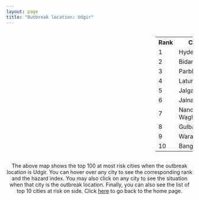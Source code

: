 ```yaml
---
layout: page
title: "Outbreak location: Udgir"
---
```

<div style="width: 100%; overflow: auto;">
<div style="width: 75%; float: left;">
<div id="mapid">
<script src="https://buda-magenta.github.io/hazard_map/load_map.js"></script>

<script>
var marker_outbreak = L.marker([18.437436, 77.110521],{"autoPan": true}).addTo(map); marker_outbreak.bindTooltip("Udgir").openTooltip();

var circle_1 = L.circle([17.388786, 78.461065], {"pane": "markerPane", "color": "red", "fill": true, "fillOpacity": 0.2, "fillRule": "evenodd", "lineCap": "round", "lineJoin": "round", "opacity": 1.0, "radius": 162839, "stroke": true, "weight": 3}).addTo(map);
circle_1.bindTooltip("Hyderabad<br>rank: 1<br>hazard index: 0.162840")
circle_1.bindPopup('<a href="https://buda-magenta.github.io/hazard_map/Hyderabad">Hyderabad</a>')

var circle_2 = L.circle([17.910400, 77.519900], {"pane": "markerPane", "color": "red", "fill": true, "fillOpacity": 0.2, "fillRule": "evenodd", "lineCap": "round", "lineJoin": "round", "opacity": 1.0, "radius": 43005, "stroke": true, "weight": 3}).addTo(map);
circle_2.bindTooltip("Bidar<br>rank: 2<br>hazard index: 0.043006")
circle_2.bindPopup('<a href="https://buda-magenta.github.io/hazard_map/Bidar">Bidar</a>')

var circle_3 = L.circle([19.290314, 76.602903], {"pane": "markerPane", "color": "red", "fill": true, "fillOpacity": 0.2, "fillRule": "evenodd", "lineCap": "round", "lineJoin": "round", "opacity": 1.0, "radius": 40507, "stroke": true, "weight": 3}).addTo(map);
circle_3.bindTooltip("Parbhani<br>rank: 3<br>hazard index: 0.040508")
circle_3.bindPopup('<a href="https://buda-magenta.github.io/hazard_map/Parbhani">Parbhani</a>')

var circle_4 = L.circle([18.351469, 76.755121], {"pane": "markerPane", "color": "red", "fill": true, "fillOpacity": 0.2, "fillRule": "evenodd", "lineCap": "round", "lineJoin": "round", "opacity": 1.0, "radius": 27603, "stroke": true, "weight": 3}).addTo(map);
circle_4.bindTooltip("Latur<br>rank: 4<br>hazard index: 0.027604")
circle_4.bindPopup('<a href="https://buda-magenta.github.io/hazard_map/Latur">Latur</a>')

var circle_5 = L.circle([20.843512, 75.525927], {"pane": "markerPane", "color": "red", "fill": true, "fillOpacity": 0.2, "fillRule": "evenodd", "lineCap": "round", "lineJoin": "round", "opacity": 1.0, "radius": 27173, "stroke": true, "weight": 3}).addTo(map);
circle_5.bindTooltip("Jalgaon<br>rank: 5<br>hazard index: 0.027173")
circle_5.bindPopup('<a href="https://buda-magenta.github.io/hazard_map/Jalgaon">Jalgaon</a>')

var circle_6 = L.circle([19.918233, 75.868625], {"pane": "markerPane", "color": "red", "fill": true, "fillOpacity": 0.2, "fillRule": "evenodd", "lineCap": "round", "lineJoin": "round", "opacity": 1.0, "radius": 19174, "stroke": true, "weight": 3}).addTo(map);
circle_6.bindTooltip("Jalna<br>rank: 6<br>hazard index: 0.019174")
circle_6.bindPopup('<a href="https://buda-magenta.github.io/hazard_map/Jalna">Jalna</a>')

var circle_7 = L.circle([19.169335, 77.311013], {"pane": "markerPane", "color": "red", "fill": true, "fillOpacity": 0.2, "fillRule": "evenodd", "lineCap": "round", "lineJoin": "round", "opacity": 1.0, "radius": 18559, "stroke": true, "weight": 3}).addTo(map);
circle_7.bindTooltip("Nanded Waghala<br>rank: 7<br>hazard index: 0.018560")
circle_7.bindPopup('<a href="https://buda-magenta.github.io/hazard_map/Nanded_Waghala">Nanded Waghala</a>')

var circle_8 = L.circle([17.166667, 77.083333], {"pane": "markerPane", "color": "red", "fill": true, "fillOpacity": 0.2, "fillRule": "evenodd", "lineCap": "round", "lineJoin": "round", "opacity": 1.0, "radius": 12056, "stroke": true, "weight": 3}).addTo(map);
circle_8.bindTooltip("Gulbarga<br>rank: 8<br>hazard index: 0.012056")
circle_8.bindPopup('<a href="https://buda-magenta.github.io/hazard_map/Gulbarga">Gulbarga</a>')

var circle_9 = L.circle([17.980609, 79.598212], {"pane": "markerPane", "color": "red", "fill": true, "fillOpacity": 0.2, "fillRule": "evenodd", "lineCap": "round", "lineJoin": "round", "opacity": 1.0, "radius": 3555, "stroke": true, "weight": 3}).addTo(map);
circle_9.bindTooltip("Warangal<br>rank: 9<br>hazard index: 0.003556")
circle_9.bindPopup('<a href="https://buda-magenta.github.io/hazard_map/Warangal">Warangal</a>')

var circle_10 = L.circle([12.979120, 77.591300], {"pane": "markerPane", "color": "red", "fill": true, "fillOpacity": 0.2, "fillRule": "evenodd", "lineCap": "round", "lineJoin": "round", "opacity": 1.0, "radius": 3418, "stroke": true, "weight": 3}).addTo(map);
circle_10.bindTooltip("Bangalore<br>rank: 10<br>hazard index: 0.003418")
circle_10.bindPopup('<a href="https://buda-magenta.github.io/hazard_map/Bangalore">Bangalore</a>')

var circle_11 = L.circle([19.075990, 72.877393], {"pane": "markerPane", "color": "red", "fill": true, "fillOpacity": 0.2, "fillRule": "evenodd", "lineCap": "round", "lineJoin": "round", "opacity": 1.0, "radius": 3268, "stroke": true, "weight": 3}).addTo(map);
circle_11.bindTooltip("Mumbai<br>rank: 11<br>hazard index: 0.003269")
circle_11.bindPopup('<a href="https://buda-magenta.github.io/hazard_map/Mumbai">Mumbai</a>')

var circle_12 = L.circle([16.508759, 80.618510], {"pane": "markerPane", "color": "red", "fill": true, "fillOpacity": 0.2, "fillRule": "evenodd", "lineCap": "round", "lineJoin": "round", "opacity": 1.0, "radius": 2892, "stroke": true, "weight": 3}).addTo(map);
circle_12.bindTooltip("Vijayawada<br>rank: 12<br>hazard index: 0.002892")
circle_12.bindPopup('<a href="https://buda-magenta.github.io/hazard_map/Vijayawada">Vijayawada</a>')

var circle_13 = L.circle([28.651718, 77.221939], {"pane": "markerPane", "color": "red", "fill": true, "fillOpacity": 0.2, "fillRule": "evenodd", "lineCap": "round", "lineJoin": "round", "opacity": 1.0, "radius": 2817, "stroke": true, "weight": 3}).addTo(map);
circle_13.bindTooltip("Delhi<br>rank: 13<br>hazard index: 0.002818")
circle_13.bindPopup('<a href="https://buda-magenta.github.io/hazard_map/Delhi">Delhi</a>')

var circle_14 = L.circle([18.182992, 75.743925], {"pane": "markerPane", "color": "red", "fill": true, "fillOpacity": 0.2, "fillRule": "evenodd", "lineCap": "round", "lineJoin": "round", "opacity": 1.0, "radius": 2763, "stroke": true, "weight": 3}).addTo(map);
circle_14.bindTooltip("Barshi<br>rank: 14<br>hazard index: 0.002764")
circle_14.bindPopup('<a href="https://buda-magenta.github.io/hazard_map/Barshi">Barshi</a>')

var circle_15 = L.circle([18.169844, 76.117963], {"pane": "markerPane", "color": "red", "fill": true, "fillOpacity": 0.2, "fillRule": "evenodd", "lineCap": "round", "lineJoin": "round", "opacity": 1.0, "radius": 2742, "stroke": true, "weight": 3}).addTo(map);
circle_15.bindTooltip("Osmanabad<br>rank: 15<br>hazard index: 0.002742")
circle_15.bindPopup('<a href="https://buda-magenta.github.io/hazard_map/Osmanabad">Osmanabad</a>')

var circle_16 = L.circle([26.055318, 82.993139], {"pane": "markerPane", "color": "red", "fill": true, "fillOpacity": 0.2, "fillRule": "evenodd", "lineCap": "round", "lineJoin": "round", "opacity": 1.0, "radius": 2726, "stroke": true, "weight": 3}).addTo(map);
circle_16.bindTooltip("Nizamabad<br>rank: 16<br>hazard index: 0.002727")
circle_16.bindPopup('<a href="https://buda-magenta.github.io/hazard_map/Nizamabad">Nizamabad</a>')

var circle_17 = L.circle([19.500000, 78.500000], {"pane": "markerPane", "color": "red", "fill": true, "fillOpacity": 0.2, "fillRule": "evenodd", "lineCap": "round", "lineJoin": "round", "opacity": 1.0, "radius": 2660, "stroke": true, "weight": 3}).addTo(map);
circle_17.bindTooltip("Adilabad<br>rank: 17<br>hazard index: 0.002660")
circle_17.bindPopup('<a href="https://buda-magenta.github.io/hazard_map/Adilabad">Adilabad</a>')

var circle_18 = L.circle([16.743454, 77.992319], {"pane": "markerPane", "color": "red", "fill": true, "fillOpacity": 0.2, "fillRule": "evenodd", "lineCap": "round", "lineJoin": "round", "opacity": 1.0, "radius": 2285, "stroke": true, "weight": 3}).addTo(map);
circle_18.bindTooltip("Mahbubnagar<br>rank: 18<br>hazard index: 0.002285")
circle_18.bindPopup('<a href="https://buda-magenta.github.io/hazard_map/Mahbubnagar">Mahbubnagar</a>')

var circle_19 = L.circle([17.723128, 83.301284], {"pane": "markerPane", "color": "red", "fill": true, "fillOpacity": 0.2, "fillRule": "evenodd", "lineCap": "round", "lineJoin": "round", "opacity": 1.0, "radius": 2227, "stroke": true, "weight": 3}).addTo(map);
circle_19.bindTooltip("Visakhapatnam<br>rank: 19<br>hazard index: 0.002228")
circle_19.bindPopup('<a href="https://buda-magenta.github.io/hazard_map/Visakhapatnam">Visakhapatnam</a>')

var circle_20 = L.circle([15.830925, 78.042537], {"pane": "markerPane", "color": "red", "fill": true, "fillOpacity": 0.2, "fillRule": "evenodd", "lineCap": "round", "lineJoin": "round", "opacity": 1.0, "radius": 2169, "stroke": true, "weight": 3}).addTo(map);
circle_20.bindTooltip("Kurnool<br>rank: 20<br>hazard index: 0.002170")
circle_20.bindPopup('<a href="https://buda-magenta.github.io/hazard_map/Kurnool">Kurnool</a>')

var circle_21 = L.circle([20.993276, 75.839983], {"pane": "markerPane", "color": "red", "fill": true, "fillOpacity": 0.2, "fillRule": "evenodd", "lineCap": "round", "lineJoin": "round", "opacity": 1.0, "radius": 2121, "stroke": true, "weight": 3}).addTo(map);
circle_21.bindTooltip("Bhusawal<br>rank: 21<br>hazard index: 0.002122")
circle_21.bindPopup('<a href="https://buda-magenta.github.io/hazard_map/Bhusawal">Bhusawal</a>')

var circle_22 = L.circle([18.521428, 73.854454], {"pane": "markerPane", "color": "red", "fill": true, "fillOpacity": 0.2, "fillRule": "evenodd", "lineCap": "round", "lineJoin": "round", "opacity": 1.0, "radius": 2020, "stroke": true, "weight": 3}).addTo(map);
circle_22.bindTooltip("Pune<br>rank: 22<br>hazard index: 0.002020")
circle_22.bindPopup('<a href="https://buda-magenta.github.io/hazard_map/Pune">Pune</a>')

var circle_23 = L.circle([17.849907, 75.276320], {"pane": "markerPane", "color": "red", "fill": true, "fillOpacity": 0.2, "fillRule": "evenodd", "lineCap": "round", "lineJoin": "round", "opacity": 1.0, "radius": 1984, "stroke": true, "weight": 3}).addTo(map);
circle_23.bindTooltip("Solapur<br>rank: 23<br>hazard index: 0.001984")
circle_23.bindPopup('<a href="https://buda-magenta.github.io/hazard_map/Solapur">Solapur</a>')

var circle_24 = L.circle([18.761516, 79.478785], {"pane": "markerPane", "color": "red", "fill": true, "fillOpacity": 0.2, "fillRule": "evenodd", "lineCap": "round", "lineJoin": "round", "opacity": 1.0, "radius": 1976, "stroke": true, "weight": 3}).addTo(map);
circle_24.bindTooltip("Ramagundam<br>rank: 24<br>hazard index: 0.001977")
circle_24.bindPopup('<a href="https://buda-magenta.github.io/hazard_map/Ramagundam">Ramagundam</a>')

var circle_25 = L.circle([13.083694, 80.270186], {"pane": "markerPane", "color": "red", "fill": true, "fillOpacity": 0.2, "fillRule": "evenodd", "lineCap": "round", "lineJoin": "round", "opacity": 1.0, "radius": 1867, "stroke": true, "weight": 3}).addTo(map);
circle_25.bindTooltip("Chennai<br>rank: 25<br>hazard index: 0.001868")
circle_25.bindPopup('<a href="https://buda-magenta.github.io/hazard_map/Chennai">Chennai</a>')

var circle_26 = L.circle([16.291519, 80.454159], {"pane": "markerPane", "color": "red", "fill": true, "fillOpacity": 0.2, "fillRule": "evenodd", "lineCap": "round", "lineJoin": "round", "opacity": 1.0, "radius": 1866, "stroke": true, "weight": 3}).addTo(map);
circle_26.bindTooltip("Guntur<br>rank: 26<br>hazard index: 0.001867")
circle_26.bindPopup('<a href="https://buda-magenta.github.io/hazard_map/Guntur">Guntur</a>')

var circle_27 = L.circle([22.541418, 88.357691], {"pane": "markerPane", "color": "red", "fill": true, "fillOpacity": 0.2, "fillRule": "evenodd", "lineCap": "round", "lineJoin": "round", "opacity": 1.0, "radius": 1331, "stroke": true, "weight": 3}).addTo(map);
circle_27.bindTooltip("Kolkata<br>rank: 27<br>hazard index: 0.001331")
circle_27.bindPopup('<a href="https://buda-magenta.github.io/hazard_map/Kolkata">Kolkata</a>')

var circle_28 = L.circle([20.761862, 77.192172], {"pane": "markerPane", "color": "red", "fill": true, "fillOpacity": 0.2, "fillRule": "evenodd", "lineCap": "round", "lineJoin": "round", "opacity": 1.0, "radius": 1034, "stroke": true, "weight": 3}).addTo(map);
circle_28.bindTooltip("Akola<br>rank: 28<br>hazard index: 0.001034")
circle_28.bindPopup('<a href="https://buda-magenta.github.io/hazard_map/Akola">Akola</a>')

var circle_29 = L.circle([18.434644, 79.132265], {"pane": "markerPane", "color": "red", "fill": true, "fillOpacity": 0.2, "fillRule": "evenodd", "lineCap": "round", "lineJoin": "round", "opacity": 1.0, "radius": 1030, "stroke": true, "weight": 3}).addTo(map);
circle_29.bindTooltip("Karimnagar<br>rank: 29<br>hazard index: 0.001031")
circle_29.bindPopup('<a href="https://buda-magenta.github.io/hazard_map/Karimnagar">Karimnagar</a>')

var circle_30 = L.circle([14.422347, 77.720069], {"pane": "markerPane", "color": "red", "fill": true, "fillOpacity": 0.2, "fillRule": "evenodd", "lineCap": "round", "lineJoin": "round", "opacity": 1.0, "radius": 1023, "stroke": true, "weight": 3}).addTo(map);
circle_30.bindTooltip("Dharmavaram<br>rank: 30<br>hazard index: 0.001024")
circle_30.bindPopup('<a href="https://buda-magenta.github.io/hazard_map/Dharmavaram">Dharmavaram</a>')

var circle_31 = L.circle([16.083333, 77.166667], {"pane": "markerPane", "color": "red", "fill": true, "fillOpacity": 0.2, "fillRule": "evenodd", "lineCap": "round", "lineJoin": "round", "opacity": 1.0, "radius": 995, "stroke": true, "weight": 3}).addTo(map);
circle_31.bindTooltip("Raichur<br>rank: 31<br>hazard index: 0.000996")
circle_31.bindPopup('<a href="https://buda-magenta.github.io/hazard_map/Raichur">Raichur</a>')

var circle_32 = L.circle([19.877263, 75.339024], {"pane": "markerPane", "color": "red", "fill": true, "fillOpacity": 0.2, "fillRule": "evenodd", "lineCap": "round", "lineJoin": "round", "opacity": 1.0, "radius": 973, "stroke": true, "weight": 3}).addTo(map);
circle_32.bindTooltip("Aurangabad<br>rank: 32<br>hazard index: 0.000974")
circle_32.bindPopup('<a href="https://buda-magenta.github.io/hazard_map/Aurangabad">Aurangabad</a>')

var circle_33 = L.circle([16.857964, 79.217494], {"pane": "markerPane", "color": "red", "fill": true, "fillOpacity": 0.2, "fillRule": "evenodd", "lineCap": "round", "lineJoin": "round", "opacity": 1.0, "radius": 883, "stroke": true, "weight": 3}).addTo(map);
circle_33.bindTooltip("Nalgonda<br>rank: 33<br>hazard index: 0.000883")
circle_33.bindPopup('<a href="https://buda-magenta.github.io/hazard_map/Nalgonda">Nalgonda</a>')

var circle_34 = L.circle([13.631637, 79.423171], {"pane": "markerPane", "color": "red", "fill": true, "fillOpacity": 0.2, "fillRule": "evenodd", "lineCap": "round", "lineJoin": "round", "opacity": 1.0, "radius": 870, "stroke": true, "weight": 3}).addTo(map);
circle_34.bindTooltip("Tirupati<br>rank: 34<br>hazard index: 0.000871")
circle_34.bindPopup('<a href="https://buda-magenta.github.io/hazard_map/Tirupati">Tirupati</a>')

var circle_35 = L.circle([21.145629, 80.268387], {"pane": "markerPane", "color": "red", "fill": true, "fillOpacity": 0.2, "fillRule": "evenodd", "lineCap": "round", "lineJoin": "round", "opacity": 1.0, "radius": 771, "stroke": true, "weight": 3}).addTo(map);
circle_35.bindTooltip("Gondiya<br>rank: 35<br>hazard index: 0.000772")
circle_35.bindPopup('<a href="https://buda-magenta.github.io/hazard_map/Gondiya">Gondiya</a>')

var circle_36 = L.circle([14.466127, 75.920636], {"pane": "markerPane", "color": "red", "fill": true, "fillOpacity": 0.2, "fillRule": "evenodd", "lineCap": "round", "lineJoin": "round", "opacity": 1.0, "radius": 751, "stroke": true, "weight": 3}).addTo(map);
circle_36.bindTooltip("Davanagere<br>rank: 36<br>hazard index: 0.000751")
circle_36.bindPopup('<a href="https://buda-magenta.github.io/hazard_map/Davanagere">Davanagere</a>')

var circle_37 = L.circle([17.500000, 80.333333], {"pane": "markerPane", "color": "red", "fill": true, "fillOpacity": 0.2, "fillRule": "evenodd", "lineCap": "round", "lineJoin": "round", "opacity": 1.0, "radius": 737, "stroke": true, "weight": 3}).addTo(map);
circle_37.bindTooltip("Khammam<br>rank: 37<br>hazard index: 0.000737")
circle_37.bindPopup('<a href="https://buda-magenta.github.io/hazard_map/Khammam">Khammam</a>')

var circle_38 = L.circle([20.266777, 85.843559], {"pane": "markerPane", "color": "red", "fill": true, "fillOpacity": 0.2, "fillRule": "evenodd", "lineCap": "round", "lineJoin": "round", "opacity": 1.0, "radius": 681, "stroke": true, "weight": 3}).addTo(map);
circle_38.bindTooltip("Bhubaneswar<br>rank: 38<br>hazard index: 0.000681")
circle_38.bindPopup('<a href="https://buda-magenta.github.io/hazard_map/Bhubaneswar">Bhubaneswar</a>')

var circle_39 = L.circle([16.870988, 79.561398], {"pane": "markerPane", "color": "red", "fill": true, "fillOpacity": 0.2, "fillRule": "evenodd", "lineCap": "round", "lineJoin": "round", "opacity": 1.0, "radius": 678, "stroke": true, "weight": 3}).addTo(map);
circle_39.bindTooltip("Miryalaguda<br>rank: 39<br>hazard index: 0.000678")
circle_39.bindPopup('<a href="https://buda-magenta.github.io/hazard_map/Miryalaguda">Miryalaguda</a>')

var circle_40 = L.circle([14.475294, 78.821686], {"pane": "markerPane", "color": "red", "fill": true, "fillOpacity": 0.2, "fillRule": "evenodd", "lineCap": "round", "lineJoin": "round", "opacity": 1.0, "radius": 659, "stroke": true, "weight": 3}).addTo(map);
circle_40.bindTooltip("Kadapa<br>rank: 40<br>hazard index: 0.000660")
circle_40.bindPopup('<a href="https://buda-magenta.github.io/hazard_map/Kadapa">Kadapa</a>')

var circle_41 = L.circle([23.021624, 72.579707], {"pane": "markerPane", "color": "red", "fill": true, "fillOpacity": 0.2, "fillRule": "evenodd", "lineCap": "round", "lineJoin": "round", "opacity": 1.0, "radius": 657, "stroke": true, "weight": 3}).addTo(map);
circle_41.bindTooltip("Ahmedabad<br>rank: 41<br>hazard index: 0.000657")
circle_41.bindPopup('<a href="https://buda-magenta.github.io/hazard_map/Ahmedabad">Ahmedabad</a>')

var circle_42 = L.circle([16.702841, 74.240533], {"pane": "markerPane", "color": "red", "fill": true, "fillOpacity": 0.2, "fillRule": "evenodd", "lineCap": "round", "lineJoin": "round", "opacity": 1.0, "radius": 636, "stroke": true, "weight": 3}).addTo(map);
circle_42.bindTooltip("Kolhapur<br>rank: 42<br>hazard index: 0.000637")
circle_42.bindPopup('<a href="https://buda-magenta.github.io/hazard_map/Kolhapur">Kolhapur</a>')

var circle_43 = L.circle([17.005045, 81.780473], {"pane": "markerPane", "color": "red", "fill": true, "fillOpacity": 0.2, "fillRule": "evenodd", "lineCap": "round", "lineJoin": "round", "opacity": 1.0, "radius": 632, "stroke": true, "weight": 3}).addTo(map);
circle_43.bindTooltip("Rajahmundry<br>rank: 43<br>hazard index: 0.000632")
circle_43.bindPopup('<a href="https://buda-magenta.github.io/hazard_map/Rajahmundry">Rajahmundry</a>')

var circle_44 = L.circle([16.850253, 74.594888], {"pane": "markerPane", "color": "red", "fill": true, "fillOpacity": 0.2, "fillRule": "evenodd", "lineCap": "round", "lineJoin": "round", "opacity": 1.0, "radius": 582, "stroke": true, "weight": 3}).addTo(map);
circle_44.bindTooltip("Sangli<br>rank: 44<br>hazard index: 0.000583")
circle_44.bindPopup('<a href="https://buda-magenta.github.io/hazard_map/Sangli">Sangli</a>')

var circle_45 = L.circle([21.149813, 79.082056], {"pane": "markerPane", "color": "red", "fill": true, "fillOpacity": 0.2, "fillRule": "evenodd", "lineCap": "round", "lineJoin": "round", "opacity": 1.0, "radius": 573, "stroke": true, "weight": 3}).addTo(map);
circle_45.bindTooltip("Nagpur<br>rank: 45<br>hazard index: 0.000573")
circle_45.bindPopup('<a href="https://buda-magenta.github.io/hazard_map/Nagpur">Nagpur</a>')

var circle_46 = L.circle([15.398403, 73.812918], {"pane": "markerPane", "color": "red", "fill": true, "fillOpacity": 0.2, "fillRule": "evenodd", "lineCap": "round", "lineJoin": "round", "opacity": 1.0, "radius": 523, "stroke": true, "weight": 3}).addTo(map);
circle_46.bindTooltip("Vasco Da Gama<br>rank: 46<br>hazard index: 0.000523")
circle_46.bindPopup('<a href="https://buda-magenta.github.io/hazard_map/Vasco_Da_Gama">Vasco Da Gama</a>')

var circle_47 = L.circle([26.915458, 75.818982], {"pane": "markerPane", "color": "red", "fill": true, "fillOpacity": 0.2, "fillRule": "evenodd", "lineCap": "round", "lineJoin": "round", "opacity": 1.0, "radius": 478, "stroke": true, "weight": 3}).addTo(map);
circle_47.bindTooltip("Jaipur<br>rank: 47<br>hazard index: 0.000478")
circle_47.bindPopup('<a href="https://buda-magenta.github.io/hazard_map/Jaipur">Jaipur</a>')

var circle_48 = L.circle([9.931308, 76.267414], {"pane": "markerPane", "color": "red", "fill": true, "fillOpacity": 0.2, "fillRule": "evenodd", "lineCap": "round", "lineJoin": "round", "opacity": 1.0, "radius": 464, "stroke": true, "weight": 3}).addTo(map);
circle_48.bindTooltip("Kochi<br>rank: 48<br>hazard index: 0.000464")
circle_48.bindPopup('<a href="https://buda-magenta.github.io/hazard_map/Kochi">Kochi</a>')

var circle_49 = L.circle([19.250000, 74.750000], {"pane": "markerPane", "color": "red", "fill": true, "fillOpacity": 0.2, "fillRule": "evenodd", "lineCap": "round", "lineJoin": "round", "opacity": 1.0, "radius": 401, "stroke": true, "weight": 3}).addTo(map);
circle_49.bindTooltip("Ahmadnagar<br>rank: 49<br>hazard index: 0.000402")
circle_49.bindPopup('<a href="https://buda-magenta.github.io/hazard_map/Ahmadnagar">Ahmadnagar</a>')

var circle_50 = L.circle([20.259399, 76.976203], {"pane": "markerPane", "color": "red", "fill": true, "fillOpacity": 0.2, "fillRule": "evenodd", "lineCap": "round", "lineJoin": "round", "opacity": 1.0, "radius": 390, "stroke": true, "weight": 3}).addTo(map);
circle_50.bindTooltip("Malegaon<br>rank: 50<br>hazard index: 0.000390")
circle_50.bindPopup('<a href="https://buda-magenta.github.io/hazard_map/Malegaon">Malegaon</a>')

var circle_51 = L.circle([25.335649, 83.007629], {"pane": "markerPane", "color": "red", "fill": true, "fillOpacity": 0.2, "fillRule": "evenodd", "lineCap": "round", "lineJoin": "round", "opacity": 1.0, "radius": 372, "stroke": true, "weight": 3}).addTo(map);
circle_51.bindTooltip("Varanasi<br>rank: 51<br>hazard index: 0.000373")
circle_51.bindPopup('<a href="https://buda-magenta.github.io/hazard_map/Varanasi">Varanasi</a>')

var circle_52 = L.circle([21.237947, 81.633683], {"pane": "markerPane", "color": "red", "fill": true, "fillOpacity": 0.2, "fillRule": "evenodd", "lineCap": "round", "lineJoin": "round", "opacity": 1.0, "radius": 370, "stroke": true, "weight": 3}).addTo(map);
circle_52.bindTooltip("Raipur<br>rank: 52<br>hazard index: 0.000371")
circle_52.bindPopup('<a href="https://buda-magenta.github.io/hazard_map/Raipur">Raipur</a>')

var circle_53 = L.circle([15.631900, 77.275900], {"pane": "markerPane", "color": "red", "fill": true, "fillOpacity": 0.2, "fillRule": "evenodd", "lineCap": "round", "lineJoin": "round", "opacity": 1.0, "radius": 356, "stroke": true, "weight": 3}).addTo(map);
circle_53.bindTooltip("Adoni<br>rank: 53<br>hazard index: 0.000356")
circle_53.bindPopup('<a href="https://buda-magenta.github.io/hazard_map/Adoni">Adoni</a>')

var circle_54 = L.circle([11.001812, 76.962843], {"pane": "markerPane", "color": "red", "fill": true, "fillOpacity": 0.2, "fillRule": "evenodd", "lineCap": "round", "lineJoin": "round", "opacity": 1.0, "radius": 336, "stroke": true, "weight": 3}).addTo(map);
circle_54.bindTooltip("Coimbatore<br>rank: 54<br>hazard index: 0.000337")
circle_54.bindPopup('<a href="https://buda-magenta.github.io/hazard_map/Coimbatore">Coimbatore</a>')

var circle_55 = L.circle([18.793568, 80.815939], {"pane": "markerPane", "color": "red", "fill": true, "fillOpacity": 0.2, "fillRule": "evenodd", "lineCap": "round", "lineJoin": "round", "opacity": 1.0, "radius": 335, "stroke": true, "weight": 3}).addTo(map);
circle_55.bindTooltip("Bijapur<br>rank: 55<br>hazard index: 0.000336")
circle_55.bindPopup('<a href="https://buda-magenta.github.io/hazard_map/Bijapur">Bijapur</a>')

var circle_56 = L.circle([16.676135, 81.170868], {"pane": "markerPane", "color": "red", "fill": true, "fillOpacity": 0.2, "fillRule": "evenodd", "lineCap": "round", "lineJoin": "round", "opacity": 1.0, "radius": 308, "stroke": true, "weight": 3}).addTo(map);
circle_56.bindTooltip("Eluru<br>rank: 56<br>hazard index: 0.000308")
circle_56.bindPopup('<a href="https://buda-magenta.github.io/hazard_map/Eluru">Eluru</a>')

var circle_57 = L.circle([26.838100, 80.934600], {"pane": "markerPane", "color": "red", "fill": true, "fillOpacity": 0.2, "fillRule": "evenodd", "lineCap": "round", "lineJoin": "round", "opacity": 1.0, "radius": 290, "stroke": true, "weight": 3}).addTo(map);
circle_57.bindTooltip("Lucknow<br>rank: 57<br>hazard index: 0.000291")
circle_57.bindPopup('<a href="https://buda-magenta.github.io/hazard_map/Lucknow">Lucknow</a>')

var circle_58 = L.circle([15.119651, 77.455290], {"pane": "markerPane", "color": "red", "fill": true, "fillOpacity": 0.2, "fillRule": "evenodd", "lineCap": "round", "lineJoin": "round", "opacity": 1.0, "radius": 283, "stroke": true, "weight": 3}).addTo(map);
circle_58.bindTooltip("Guntakal<br>rank: 58<br>hazard index: 0.000284")
circle_58.bindPopup('<a href="https://buda-magenta.github.io/hazard_map/Guntakal">Guntakal</a>')

var circle_59 = L.circle([14.449372, 79.987376], {"pane": "markerPane", "color": "red", "fill": true, "fillOpacity": 0.2, "fillRule": "evenodd", "lineCap": "round", "lineJoin": "round", "opacity": 1.0, "radius": 280, "stroke": true, "weight": 3}).addTo(map);
circle_59.bindTooltip("Nellore<br>rank: 59<br>hazard index: 0.000280")
circle_59.bindPopup('<a href="https://buda-magenta.github.io/hazard_map/Nellore">Nellore</a>')

var circle_60 = L.circle([25.531031, 78.652689], {"pane": "markerPane", "color": "red", "fill": true, "fillOpacity": 0.2, "fillRule": "evenodd", "lineCap": "round", "lineJoin": "round", "opacity": 1.0, "radius": 279, "stroke": true, "weight": 3}).addTo(map);
circle_60.bindTooltip("Jhansi<br>rank: 60<br>hazard index: 0.000280")
circle_60.bindPopup('<a href="https://buda-magenta.github.io/hazard_map/Jhansi">Jhansi</a>')

var circle_61 = L.circle([21.170200, 72.831100], {"pane": "markerPane", "color": "red", "fill": true, "fillOpacity": 0.2, "fillRule": "evenodd", "lineCap": "round", "lineJoin": "round", "opacity": 1.0, "radius": 264, "stroke": true, "weight": 3}).addTo(map);
circle_61.bindTooltip("Surat<br>rank: 61<br>hazard index: 0.000264")
circle_61.bindPopup('<a href="https://buda-magenta.github.io/hazard_map/Surat">Surat</a>')

var circle_62 = L.circle([22.720362, 75.868200], {"pane": "markerPane", "color": "red", "fill": true, "fillOpacity": 0.2, "fillRule": "evenodd", "lineCap": "round", "lineJoin": "round", "opacity": 1.0, "radius": 240, "stroke": true, "weight": 3}).addTo(map);
circle_62.bindTooltip("Indore<br>rank: 62<br>hazard index: 0.000241")
circle_62.bindPopup('<a href="https://buda-magenta.github.io/hazard_map/Indore">Indore</a>')

var circle_63 = L.circle([16.237773, 80.646422], {"pane": "markerPane", "color": "red", "fill": true, "fillOpacity": 0.2, "fillRule": "evenodd", "lineCap": "round", "lineJoin": "round", "opacity": 1.0, "radius": 238, "stroke": true, "weight": 3}).addTo(map);
circle_63.bindTooltip("Tenali<br>rank: 63<br>hazard index: 0.000239")
circle_63.bindPopup('<a href="https://buda-magenta.github.io/hazard_map/Tenali">Tenali</a>')

var circle_64 = L.circle([14.906956, 78.009707], {"pane": "markerPane", "color": "red", "fill": true, "fillOpacity": 0.2, "fillRule": "evenodd", "lineCap": "round", "lineJoin": "round", "opacity": 1.0, "radius": 208, "stroke": true, "weight": 3}).addTo(map);
circle_64.bindTooltip("Tadipatri<br>rank: 64<br>hazard index: 0.000209")
circle_64.bindPopup('<a href="https://buda-magenta.github.io/hazard_map/Tadipatri">Tadipatri</a>')

var circle_65 = L.circle([23.370035, 85.325013], {"pane": "markerPane", "color": "red", "fill": true, "fillOpacity": 0.2, "fillRule": "evenodd", "lineCap": "round", "lineJoin": "round", "opacity": 1.0, "radius": 202, "stroke": true, "weight": 3}).addTo(map);
circle_65.bindTooltip("Ranchi<br>rank: 65<br>hazard index: 0.000202")
circle_65.bindPopup('<a href="https://buda-magenta.github.io/hazard_map/Ranchi">Ranchi</a>')

var circle_66 = L.circle([19.194329, 72.970178], {"pane": "markerPane", "color": "red", "fill": true, "fillOpacity": 0.2, "fillRule": "evenodd", "lineCap": "round", "lineJoin": "round", "opacity": 1.0, "radius": 198, "stroke": true, "weight": 3}).addTo(map);
circle_66.bindTooltip("Thane<br>rank: 66<br>hazard index: 0.000199")
circle_66.bindPopup('<a href="https://buda-magenta.github.io/hazard_map/Thane">Thane</a>')

var circle_67 = L.circle([21.365999, 74.284004], {"pane": "markerPane", "color": "red", "fill": true, "fillOpacity": 0.2, "fillRule": "evenodd", "lineCap": "round", "lineJoin": "round", "opacity": 1.0, "radius": 183, "stroke": true, "weight": 3}).addTo(map);
circle_67.bindTooltip("Nandurbar<br>rank: 67<br>hazard index: 0.000184")
circle_67.bindPopup('<a href="https://buda-magenta.github.io/hazard_map/Nandurbar">Nandurbar</a>')

var circle_68 = L.circle([14.625888, 75.635724], {"pane": "markerPane", "color": "red", "fill": true, "fillOpacity": 0.2, "fillRule": "evenodd", "lineCap": "round", "lineJoin": "round", "opacity": 1.0, "radius": 183, "stroke": true, "weight": 3}).addTo(map);
circle_68.bindTooltip("Ranibennur<br>rank: 68<br>hazard index: 0.000184")
circle_68.bindPopup('<a href="https://buda-magenta.github.io/hazard_map/Ranibennur">Ranibennur</a>')

var circle_69 = L.circle([20.011247, 73.790236], {"pane": "markerPane", "color": "red", "fill": true, "fillOpacity": 0.2, "fillRule": "evenodd", "lineCap": "round", "lineJoin": "round", "opacity": 1.0, "radius": 173, "stroke": true, "weight": 3}).addTo(map);
circle_69.bindTooltip("Nashik<br>rank: 69<br>hazard index: 0.000173")
circle_69.bindPopup('<a href="https://buda-magenta.github.io/hazard_map/Nashik">Nashik</a>')

var circle_70 = L.circle([16.432998, 80.993715], {"pane": "markerPane", "color": "red", "fill": true, "fillOpacity": 0.2, "fillRule": "evenodd", "lineCap": "round", "lineJoin": "round", "opacity": 1.0, "radius": 163, "stroke": true, "weight": 3}).addTo(map);
circle_70.bindTooltip("Gudivada<br>rank: 70<br>hazard index: 0.000163")
circle_70.bindPopup('<a href="https://buda-magenta.github.io/hazard_map/Gudivada">Gudivada</a>')

var circle_71 = L.circle([12.305183, 76.655361], {"pane": "markerPane", "color": "red", "fill": true, "fillOpacity": 0.2, "fillRule": "evenodd", "lineCap": "round", "lineJoin": "round", "opacity": 1.0, "radius": 160, "stroke": true, "weight": 3}).addTo(map);
circle_71.bindTooltip("Mysore<br>rank: 71<br>hazard index: 0.000161")
circle_71.bindPopup('<a href="https://buda-magenta.github.io/hazard_map/Mysore">Mysore</a>')

var circle_72 = L.circle([23.258486, 77.401989], {"pane": "markerPane", "color": "red", "fill": true, "fillOpacity": 0.2, "fillRule": "evenodd", "lineCap": "round", "lineJoin": "round", "opacity": 1.0, "radius": 158, "stroke": true, "weight": 3}).addTo(map);
circle_72.bindTooltip("Bhopal<br>rank: 72<br>hazard index: 0.000158")
circle_72.bindPopup('<a href="https://buda-magenta.github.io/hazard_map/Bhopal">Bhopal</a>')

var circle_73 = L.circle([8.576971, 77.050125], {"pane": "markerPane", "color": "red", "fill": true, "fillOpacity": 0.2, "fillRule": "evenodd", "lineCap": "round", "lineJoin": "round", "opacity": 1.0, "radius": 149, "stroke": true, "weight": 3}).addTo(map);
circle_73.bindTooltip("Thiruvananthapuram<br>rank: 73<br>hazard index: 0.000150")
circle_73.bindPopup('<a href="https://buda-magenta.github.io/hazard_map/Thiruvananthapuram">Thiruvananthapuram</a>')

var circle_74 = L.circle([23.160894, 79.949770], {"pane": "markerPane", "color": "red", "fill": true, "fillOpacity": 0.2, "fillRule": "evenodd", "lineCap": "round", "lineJoin": "round", "opacity": 1.0, "radius": 146, "stroke": true, "weight": 3}).addTo(map);
circle_74.bindTooltip("Jabalpur<br>rank: 74<br>hazard index: 0.000146")
circle_74.bindPopup('<a href="https://buda-magenta.github.io/hazard_map/Jabalpur">Jabalpur</a>')

var circle_75 = L.circle([15.426365, 75.630079], {"pane": "markerPane", "color": "red", "fill": true, "fillOpacity": 0.2, "fillRule": "evenodd", "lineCap": "round", "lineJoin": "round", "opacity": 1.0, "radius": 134, "stroke": true, "weight": 3}).addTo(map);
circle_75.bindTooltip("Gadag<br>rank: 75<br>hazard index: 0.000135")
circle_75.bindPopup('<a href="https://buda-magenta.github.io/hazard_map/Gadag">Gadag</a>')

var circle_76 = L.circle([26.180598, 91.753943], {"pane": "markerPane", "color": "red", "fill": true, "fillOpacity": 0.2, "fillRule": "evenodd", "lineCap": "round", "lineJoin": "round", "opacity": 1.0, "radius": 130, "stroke": true, "weight": 3}).addTo(map);
circle_76.bindTooltip("Guwahati<br>rank: 76<br>hazard index: 0.000130")
circle_76.bindPopup('<a href="https://buda-magenta.github.io/hazard_map/Guwahati">Guwahati</a>')

var circle_77 = L.circle([9.926115, 78.114098], {"pane": "markerPane", "color": "red", "fill": true, "fillOpacity": 0.2, "fillRule": "evenodd", "lineCap": "round", "lineJoin": "round", "opacity": 1.0, "radius": 126, "stroke": true, "weight": 3}).addTo(map);
circle_77.bindTooltip("Madurai<br>rank: 77<br>hazard index: 0.000127")
circle_77.bindPopup('<a href="https://buda-magenta.github.io/hazard_map/Madurai">Madurai</a>')

var circle_78 = L.circle([21.199035, 81.397955], {"pane": "markerPane", "color": "red", "fill": true, "fillOpacity": 0.2, "fillRule": "evenodd", "lineCap": "round", "lineJoin": "round", "opacity": 1.0, "radius": 125, "stroke": true, "weight": 3}).addTo(map);
circle_78.bindTooltip("Durg<br>rank: 78<br>hazard index: 0.000125")
circle_78.bindPopup('<a href="https://buda-magenta.github.io/hazard_map/Durg">Durg</a>')

var circle_79 = L.circle([18.112082, 83.405220], {"pane": "markerPane", "color": "red", "fill": true, "fillOpacity": 0.2, "fillRule": "evenodd", "lineCap": "round", "lineJoin": "round", "opacity": 1.0, "radius": 121, "stroke": true, "weight": 3}).addTo(map);
circle_79.bindTooltip("Vizianagaram<br>rank: 79<br>hazard index: 0.000121")
circle_79.bindPopup('<a href="https://buda-magenta.github.io/hazard_map/Vizianagaram">Vizianagaram</a>')

var circle_80 = L.circle([16.181939, 81.135130], {"pane": "markerPane", "color": "red", "fill": true, "fillOpacity": 0.2, "fillRule": "evenodd", "lineCap": "round", "lineJoin": "round", "opacity": 1.0, "radius": 121, "stroke": true, "weight": 3}).addTo(map);
circle_80.bindTooltip("Machilipatnam<br>rank: 80<br>hazard index: 0.000121")
circle_80.bindPopup('<a href="https://buda-magenta.github.io/hazard_map/Machilipatnam">Machilipatnam</a>')

var circle_81 = L.circle([12.869810, 74.843008], {"pane": "markerPane", "color": "red", "fill": true, "fillOpacity": 0.2, "fillRule": "evenodd", "lineCap": "round", "lineJoin": "round", "opacity": 1.0, "radius": 119, "stroke": true, "weight": 3}).addTo(map);
circle_81.bindTooltip("Mangalore<br>rank: 81<br>hazard index: 0.000119")
circle_81.bindPopup('<a href="https://buda-magenta.github.io/hazard_map/Mangalore">Mangalore</a>')

var circle_82 = L.circle([25.609324, 85.123525], {"pane": "markerPane", "color": "red", "fill": true, "fillOpacity": 0.2, "fillRule": "evenodd", "lineCap": "round", "lineJoin": "round", "opacity": 1.0, "radius": 114, "stroke": true, "weight": 3}).addTo(map);
circle_82.bindTooltip("Patna<br>rank: 82<br>hazard index: 0.000114")
circle_82.bindPopup('<a href="https://buda-magenta.github.io/hazard_map/Patna">Patna</a>')

var circle_83 = L.circle([11.664300, 78.146000], {"pane": "markerPane", "color": "red", "fill": true, "fillOpacity": 0.2, "fillRule": "evenodd", "lineCap": "round", "lineJoin": "round", "opacity": 1.0, "radius": 114, "stroke": true, "weight": 3}).addTo(map);
circle_83.bindTooltip("Salem<br>rank: 83<br>hazard index: 0.000114")
circle_83.bindPopup('<a href="https://buda-magenta.github.io/hazard_map/Salem">Salem</a>')

var circle_84 = L.circle([15.507555, 80.060800], {"pane": "markerPane", "color": "red", "fill": true, "fillOpacity": 0.2, "fillRule": "evenodd", "lineCap": "round", "lineJoin": "round", "opacity": 1.0, "radius": 112, "stroke": true, "weight": 3}).addTo(map);
circle_84.bindTooltip("Ongole<br>rank: 84<br>hazard index: 0.000113")
circle_84.bindPopup('<a href="https://buda-magenta.github.io/hazard_map/Ongole">Ongole</a>')

var circle_85 = L.circle([15.475377, 78.478558], {"pane": "markerPane", "color": "red", "fill": true, "fillOpacity": 0.2, "fillRule": "evenodd", "lineCap": "round", "lineJoin": "round", "opacity": 1.0, "radius": 108, "stroke": true, "weight": 3}).addTo(map);
circle_85.bindTooltip("Nandyal<br>rank: 85<br>hazard index: 0.000108")
circle_85.bindPopup('<a href="https://buda-magenta.github.io/hazard_map/Nandyal">Nandyal</a>')

var circle_86 = L.circle([16.943739, 82.235061], {"pane": "markerPane", "color": "red", "fill": true, "fillOpacity": 0.2, "fillRule": "evenodd", "lineCap": "round", "lineJoin": "round", "opacity": 1.0, "radius": 103, "stroke": true, "weight": 3}).addTo(map);
circle_86.bindTooltip("Kakinada<br>rank: 86<br>hazard index: 0.000103")
circle_86.bindPopup('<a href="https://buda-magenta.github.io/hazard_map/Kakinada">Kakinada</a>')

var circle_87 = L.circle([25.438130, 81.833800], {"pane": "markerPane", "color": "red", "fill": true, "fillOpacity": 0.2, "fillRule": "evenodd", "lineCap": "round", "lineJoin": "round", "opacity": 1.0, "radius": 101, "stroke": true, "weight": 3}).addTo(map);
circle_87.bindTooltip("Allahabad<br>rank: 87<br>hazard index: 0.000101")
circle_87.bindPopup('<a href="https://buda-magenta.github.io/hazard_map/Allahabad">Allahabad</a>')

var circle_88 = L.circle([16.542769, 81.527344], {"pane": "markerPane", "color": "red", "fill": true, "fillOpacity": 0.2, "fillRule": "evenodd", "lineCap": "round", "lineJoin": "round", "opacity": 1.0, "radius": 101, "stroke": true, "weight": 3}).addTo(map);
circle_88.bindTooltip("Bhimavaram<br>rank: 88<br>hazard index: 0.000101")
circle_88.bindPopup('<a href="https://buda-magenta.github.io/hazard_map/Bhimavaram">Bhimavaram</a>')

var circle_89 = L.circle([22.383333, 82.133333], {"pane": "markerPane", "color": "red", "fill": true, "fillOpacity": 0.2, "fillRule": "evenodd", "lineCap": "round", "lineJoin": "round", "opacity": 1.0, "radius": 93, "stroke": true, "weight": 3}).addTo(map);
circle_89.bindTooltip("Bilaspur<br>rank: 89<br>hazard index: 0.000093")
circle_89.bindPopup('<a href="https://buda-magenta.github.io/hazard_map/Bilaspur">Bilaspur</a>')

var circle_90 = L.circle([16.094950, 80.165878], {"pane": "markerPane", "color": "red", "fill": true, "fillOpacity": 0.2, "fillRule": "evenodd", "lineCap": "round", "lineJoin": "round", "opacity": 1.0, "radius": 92, "stroke": true, "weight": 3}).addTo(map);
circle_90.bindTooltip("Chilakaluripet<br>rank: 90<br>hazard index: 0.000092")
circle_90.bindPopup('<a href="https://buda-magenta.github.io/hazard_map/Chilakaluripet">Chilakaluripet</a>')

var circle_91 = L.circle([14.654623, 77.556260], {"pane": "markerPane", "color": "red", "fill": true, "fillOpacity": 0.2, "fillRule": "evenodd", "lineCap": "round", "lineJoin": "round", "opacity": 1.0, "radius": 91, "stroke": true, "weight": 3}).addTo(map);
circle_91.bindTooltip("Anantapur<br>rank: 91<br>hazard index: 0.000091")
circle_91.bindPopup('<a href="https://buda-magenta.github.io/hazard_map/Anantapur">Anantapur</a>')

var circle_92 = L.circle([16.876586, 81.545145], {"pane": "markerPane", "color": "red", "fill": true, "fillOpacity": 0.2, "fillRule": "evenodd", "lineCap": "round", "lineJoin": "round", "opacity": 1.0, "radius": 88, "stroke": true, "weight": 3}).addTo(map);
circle_92.bindTooltip("Tadepalligudem<br>rank: 92<br>hazard index: 0.000089")
circle_92.bindPopup('<a href="https://buda-magenta.github.io/hazard_map/Tadepalligudem">Tadepalligudem</a>')

var circle_93 = L.circle([13.340077, 77.100621], {"pane": "markerPane", "color": "red", "fill": true, "fillOpacity": 0.2, "fillRule": "evenodd", "lineCap": "round", "lineJoin": "round", "opacity": 1.0, "radius": 87, "stroke": true, "weight": 3}).addTo(map);
circle_93.bindTooltip("Tumkur<br>rank: 93<br>hazard index: 0.000087")
circle_93.bindPopup('<a href="https://buda-magenta.github.io/hazard_map/Tumkur">Tumkur</a>')

var circle_94 = L.circle([21.200996, 81.335426], {"pane": "markerPane", "color": "red", "fill": true, "fillOpacity": 0.2, "fillRule": "evenodd", "lineCap": "round", "lineJoin": "round", "opacity": 1.0, "radius": 84, "stroke": true, "weight": 3}).addTo(map);
circle_94.bindTooltip("Bhilai Nagar<br>rank: 94<br>hazard index: 0.000084")
circle_94.bindPopup('<a href="https://buda-magenta.github.io/hazard_map/Bhilai_Nagar">Bhilai Nagar</a>')

var circle_95 = L.circle([16.185317, 75.696792], {"pane": "markerPane", "color": "red", "fill": true, "fillOpacity": 0.2, "fillRule": "evenodd", "lineCap": "round", "lineJoin": "round", "opacity": 1.0, "radius": 80, "stroke": true, "weight": 3}).addTo(map);
circle_95.bindTooltip("Bagalkot<br>rank: 95<br>hazard index: 0.000080")
circle_95.bindPopup('<a href="https://buda-magenta.github.io/hazard_map/Bagalkot">Bagalkot</a>')

var circle_96 = L.circle([18.627929, 73.800983], {"pane": "markerPane", "color": "red", "fill": true, "fillOpacity": 0.2, "fillRule": "evenodd", "lineCap": "round", "lineJoin": "round", "opacity": 1.0, "radius": 79, "stroke": true, "weight": 3}).addTo(map);
circle_96.bindTooltip("Pimpri Chinchwad<br>rank: 96<br>hazard index: 0.000080")
circle_96.bindPopup('<a href="https://buda-magenta.github.io/hazard_map/Pimpri_Chinchwad">Pimpri Chinchwad</a>')

var circle_97 = L.circle([13.160105, 79.155551], {"pane": "markerPane", "color": "red", "fill": true, "fillOpacity": 0.2, "fillRule": "evenodd", "lineCap": "round", "lineJoin": "round", "opacity": 1.0, "radius": 78, "stroke": true, "weight": 3}).addTo(map);
circle_97.bindTooltip("Chittoor<br>rank: 97<br>hazard index: 0.000078")
circle_97.bindPopup('<a href="https://buda-magenta.github.io/hazard_map/Chittoor">Chittoor</a>')

var circle_98 = L.circle([19.807608, 85.825254], {"pane": "markerPane", "color": "red", "fill": true, "fillOpacity": 0.2, "fillRule": "evenodd", "lineCap": "round", "lineJoin": "round", "opacity": 1.0, "radius": 78, "stroke": true, "weight": 3}).addTo(map);
circle_98.bindTooltip("Puri<br>rank: 98<br>hazard index: 0.000078")
circle_98.bindPopup('<a href="https://buda-magenta.github.io/hazard_map/Puri">Puri</a>')

var circle_99 = L.circle([15.351838, 75.137985], {"pane": "markerPane", "color": "red", "fill": true, "fillOpacity": 0.2, "fillRule": "evenodd", "lineCap": "round", "lineJoin": "round", "opacity": 1.0, "radius": 77, "stroke": true, "weight": 3}).addTo(map);
circle_99.bindTooltip("Hubli<br>rank: 99<br>hazard index: 0.000078")
circle_99.bindPopup('<a href="https://buda-magenta.github.io/hazard_map/Hubli">Hubli</a>')

var circle_100 = L.circle([21.977864, 76.568828], {"pane": "markerPane", "color": "red", "fill": true, "fillOpacity": 0.2, "fillRule": "evenodd", "lineCap": "round", "lineJoin": "round", "opacity": 1.0, "radius": 77, "stroke": true, "weight": 3}).addTo(map);
circle_100.bindTooltip("Khandwa<br>rank: 100<br>hazard index: 0.000078")
circle_100.bindPopup('<a href="https://buda-magenta.github.io/hazard_map/Khandwa">Khandwa</a>')
</script>
</div>
</div>


<div style="width: 20%; float: right;">
<table>
<tr>
<th>Rank</th>
<th>City</th>
</tr>

<tr>
<td>1</td>
<td>Hyderabad</td>
</tr>

<tr>
<td>2</td>
<td>Bidar</td>
</tr>

<tr>
<td>3</td>
<td>Parbhani</td>
</tr>

<tr>
<td>4</td>
<td>Latur</td>
</tr>

<tr>
<td>5</td>
<td>Jalgaon</td>
</tr>

<tr>
<td>6</td>
<td>Jalna</td>
</tr>

<tr>
<td>7</td>
<td>Nanded Waghala</td>
</tr>

<tr>
<td>8</td>
<td>Gulbarga</td>
</tr>

<tr>
<td>9</td>
<td>Warangal</td>
</tr>

<tr>
<td>10</td>
<td>Bangalore</td>
</tr>

</table>
</div>
</div>


<p align="center"> The above map shows the top 100 at most risk cities when the outbreak location is Udgir. You can hover over any city to see the corresponding rank and the hazard index. You may also click on any city to see the situation when that city is the outbreak location. Finally, you can also see the list of top 10 cities at risk on side.  Click <a href="https://buda-magenta.github.io/hazard_map/">here</a> to go back to the home page.
</p>